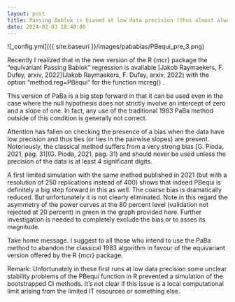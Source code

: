 ```yaml
---
layout: post
title: Passing Bablok is biased at low data precision (thus almost always)
date: 2024-02-03 18:40:00
---
```


![_config.yml]({{ site.baseurl }}/images/pababias/PBequi_pre_3.png)

Recently I realized that in the new version of the R {mcr} package the “equivariant Passing Bablok” regression is available [Jakob Raymaekers, F. Dufey, arxiv, 2022](Jakob Raymaekers, F. Dufey, arxiv, 2022) with the option “method.reg=PBequi” for the function mcreg() .

This version of PaBa is a big step forward in that it can be used even in the case where the null hypothesis does not strictly involve an intercept of zero and a slope of one. In fact, any use of the traditional 1983 PaBa method outside of this condition is generally not correct.

Attention has fallen on checking the presence of a bias when the data have low precision and thus ties (or ties in the pairwise slopes) are present. Notoriously, the classical method suffers from a very strong bias [G. Pioda, 2021, pag. 31](G. Pioda, 2021, pag. 31) and should never be used unless the precision of the data is at least 4 significant digits.

A first limited simulation with the same method published in 2021 (but with a resolution of 250 replications instead of 400) shows that indeed PBequi is definitely a big step forward in this as well. The coarse bias is dramatically reduced. But unfortunately it is not clearly eliminated. Note in this regard the asymmetry of the power curves at the 80 percent level (validation not rejected at 20 percent) in green in the graph provided here. Further investigation is needed to completely exclude the bias or to asses its magnitude.

Take home message. I suggest to all those who intend to use the PaBa method to abandon the classical 1983 algorithm in favour of the equivariant version offered by the R {mcr} package.

Remark: Unfortunately in these first runs at low data precision some unclear stability problems of the PBequi function in R prevented a simulation of the bootstrapped CI methods. It’s not clear if this issue is a local computational limit arising from the limited IT resources or something else.